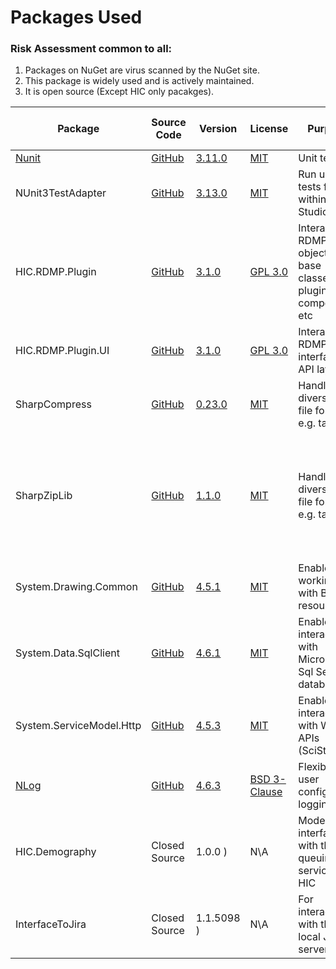 

# Packages Used

### Risk Assessment common to all:
1. Packages on NuGet are virus scanned by the NuGet site.
2. This package is widely used and is actively maintained.
3. It is open source (Except HIC only pacakges).

| Package | Source Code | Version | License | Purpose | Additional Risk Assessment |
| ------- | ------------| --------| ------- | ------- | -------------------------- |
| [Nunit](https://nunit.org/) |[GitHub](https://github.com/nunit/nunit) | [3.11.0](https://www.nuget.org/packages/NUnit/3.11.0) | [MIT](https://opensource.org/licenses/MIT) | Unit testing |
| NUnit3TestAdapter | [GitHub](https://github.com/nunit/nunit3-vs-adapter)| [3.13.0](https://www.nuget.org/packages/NUnit3TestAdapter/3.13.0) | [MIT](https://opensource.org/licenses/MIT) | Run unit tests from within Visual Studio |
| HIC.RDMP.Plugin | [GitHub](https://github.com/HicServices/RDMP) | [3.1.0](https://www.nuget.org/packages/HIC.RDMP.Plugin/3.1.0) | [GPL 3.0](https://www.gnu.org/licenses/gpl-3.0.html) | Interact with RDMP objects, base classes for plugin components etc | |
| HIC.RDMP.Plugin.UI | [GitHub](https://github.com/HicServices/RDMP) | [3.1.0](https://www.nuget.org/packages/HIC.RDMP.Plugin.UI/3.1.0) |[GPL 3.0](https://www.gnu.org/licenses/gpl-3.0.html) | Interact with RDMP user interface API layer | |
| SharpCompress | [GitHub](https://github.com/adamhathcock/sharpcompress) | [0.23.0](https://www.nuget.org/packages/SharpCompress/0.23.0) | [MIT](https://opensource.org/licenses/MIT) | Handles diverse zip file formats e.g. tar/rar | |
| SharpZipLib | [GitHub](https://github.com/icsharpcode/SharpZipLib) | [1.1.0](https://www.nuget.org/packages/SharpZipLib/1.1.0) | [MIT](https://opensource.org/licenses/MIT) | Handles diverse zip file formats e.g. tar/rar | We have two different zip file packages as dependencies due to legacy merging of multiple seperate repos|
| System.Drawing.Common | [GitHub](https://github.com/dotnet/corefx)  | [4.5.1](https://www.nuget.org/packages/System.Drawing.Common/4.5.1) |[MIT](https://opensource.org/licenses/MIT) | Enables working with Bitmap resources |  |
| System.Data.SqlClient | [GitHub](https://github.com/dotnet/corefx) | [4.6.1](https://www.nuget.org/packages/System.Data.SqlClient/4.6.1) | [MIT](https://opensource.org/licenses/MIT) | Enables interaction with Microsoft Sql Server databases |  |
| System.ServiceModel.Http | [GitHub](https://github.com/dotnet/corefx)  | [4.5.3](https://www.nuget.org/packages/System.ServiceModel.Http/4.5.3) | [MIT](https://opensource.org/licenses/MIT) | Enables interaction with Web APIs (SciStore) |  |
| [NLog](https://nlog-project.org/) | [GitHub](https://github.com/NLog/NLog) | [4.6.3](https://www.nuget.org/packages/NLog/4.6.3) | [BSD 3-Clause](https://github.com/NLog/NLog/blob/dev/LICENSE.txt) | Flexible user configurable logging | |
| HIC.Demography | Closed Source | 1.0.0 <!--1.0.0 in https://www.nuget.org/api/v2/-->) | N\A | Models for interfacing with the CHI queuing service in HIC | This is an internally developed HIC package|
| InterfaceToJira | Closed Source | 1.1.5098 <!--1.1.5098 in https://www.nuget.org/api/v2/-->) | N\A| For interacting with the HIC local Jira server | This is an internally developed HIC package|